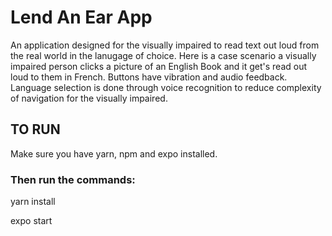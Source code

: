 # Lend An Ear App

An application designed for the visually impaired to read text out loud from the real world in the lanugage of choice.
Here is a case scenario a visually impaired person clicks a picture of an English Book and it get's read out loud to them in French.
Buttons have vibration and audio feedback.
Language selection is done through voice recognition to reduce complexity of navigation for the visually impaired.

## TO RUN
Make sure you have yarn, npm and expo installed.

### Then run the commands:
yarn install

expo start

